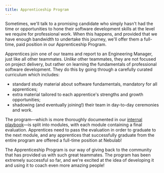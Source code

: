 ```yaml
---
title: Apprenticeship Program
---
```


Sometimes, we'll talk to a promising candidate who simply hasn't had the time or opportunities
to hone their software development skills at the level we require for professional work. When this
happens, and provided that we have enough bandwidth to undertake this journey, we'll offer them a
full-time, paid position in our Apprenticeship Program.

Apprentices join one of our teams and report to an Engineering Manager, just like all other
teammates. _Unlike_ other teammates, they are not focused on project delivery, but rather on
learning the fundamentals of professional software development. They do this by going through a
carefully curated curriculum which includes:

- standard study material about software fundamentals, mandatory for all apprentices;
- extra material tailored to each apprentice's strengths and growth opportunities;
- shadowing (and eventually joining!) their team in day-to-day ceremonies and work. 

The program—which is more thoroughly documented in our
[internal playbook](/internal-projects/playbook/#external-and-internal-playbook)—is split into
modules, with each module containing a final evaluation. Apprentices need to pass the evaluation in
order to graduate to the next module, and any apprentices that successfully graduate from the entire
program are offered a full-time position at Nebulab!

The Apprenticeship Program is our way of giving back to the community that has provided us with such
great teammates. The program has been extremely successful so far, and we're excited at the idea
of developing it and using it to coach even more amazing people!
